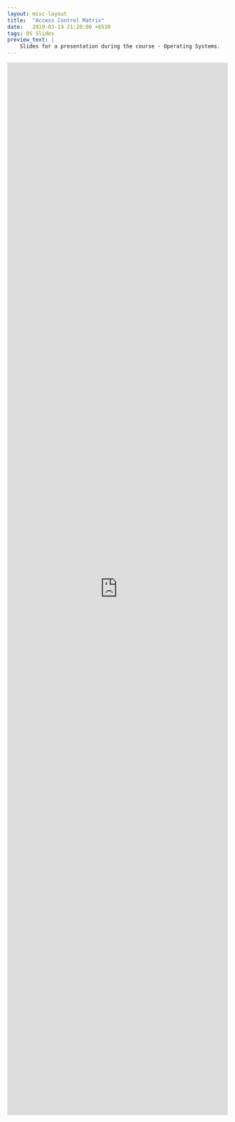 ```yaml
---
layout: misc-layout
title:  "Access Control Matrix"
date:   2019-03-19 21:20:00 +0530
tags: OS Slides
preview_text: |
    Slides for a presentation during the course - Operating Systems.
---
```


<div align="center">
    <iframe src="https://docs.google.com/viewer?url={{ site.url }}/docs/assignment_presentation/Access_Control_Matrix.pdf&embedded=true"  frameborder="0" style="position: relative; width: 100%; height: 60vh" ></iframe>
</div>
